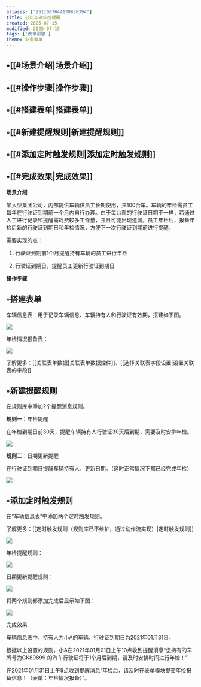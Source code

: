 ```yaml
---
aliases: ["2511007644130830394"]
title: 公司车辆年检提醒
created: 2025-07-15
modified: 2025-07-15
tags: ['表单引擎']
theme: 业务表单
---
```


## •[[#场景介绍|场景介绍]]

## •[[#操作步骤|操作步骤]]

## ◦[[#搭建表单|搭建表单]]

## ◦[[#新建提醒规则|新建提醒规则]]

## ◦[[#添加定时触发规则|添加定时触发规则]]

## •[[#完成效果|完成效果]]

**场景介绍**

某大型集团公司，内部提供车辆供员工长期使用，共100台车。车辆的年检需员工每年在行驶证到期前一个月内自行办理。由于每台车的行驶证日期不一样，若通过人工进行记录和提醒需耗费较多工作量，并且可能出现遗漏。员工年检后，报备年检后新的行驶证到期日和年检情况，方便下一次行驶证到期前进行提醒。

需要实现的点：

1. 行驶证到期前1个月提醒持有车辆的员工进行年检

2. 行驶证到期日，提醒员工更新行驶证到期日

**操作步骤**

## ◦搭建表单

车辆信息表：用于记录车辆信息、车辆持有人和行驶证有效期，搭建如下图。

![](https://myhelpdoc.oss-cn-heyuan.aliyuncs.com/mdimages/4c3fd7b4a66e26f08ab5b483142a9e6d.jpg)

年检情况报备表：

![](https://myhelpdoc.oss-cn-heyuan.aliyuncs.com/mdimages/a48bc2ac268eb18e53c5001fb6f2d4da.jpg)

了解更多：[[关联表单数据|‍关联表单数据控件]]、[[选择关联表字段设置|设置关联表的字段]]

## ◦新建提醒规则

在规则库中添加2个提醒消息规则。

**规则一**：年检提醒

在年检到期日前30天，提醒车辆持有人行驶证30天后到期，需要及时安排年检。

![](https://myhelpdoc.oss-cn-heyuan.aliyuncs.com/mdimages/7ea7b57e6fb8ace231d3ff59cff4adac.jpg)

**规则二**：日期更新提醒

在行驶证到期日提醒车辆持有人，更新日期。（这时正常情况下都已经完成年检）

![](https://myhelpdoc.oss-cn-heyuan.aliyuncs.com/mdimages/b1160c1236ea2ad149b5ba85de634e8d.jpg)

## ◦添加定时触发规则

在“车辆信息表”中添加两个定时触发规则。

了解更多：[[定时触发规则（规则库已不维护，通过动作流实现）|‍定时触发规则]]

![](https://myhelpdoc.oss-cn-heyuan.aliyuncs.com/mdimages/e02ac028d9c9abb1a22935e13eb98b24.jpg)

年检提醒规则：

![](https://myhelpdoc.oss-cn-heyuan.aliyuncs.com/mdimages/c9b50b589160d57e3efb4b30afb28cf4.jpg)

日期更新提醒规则：

![](https://myhelpdoc.oss-cn-heyuan.aliyuncs.com/mdimages/ae9cc03e834cc34f3f2b70ce950e4a8c.jpg)

将两个规则都添加完成后显示如下图：

![](https://myhelpdoc.oss-cn-heyuan.aliyuncs.com/mdimages/ec76fea5ef894d106d981b2f6b4b7d08.jpg)

完成效果

车辆信息表中，持有人为小A的车辆，行驶证到期日为2021年01月31日。

根据以上设置的规则，小A在2021年01月01日上午10点收到提醒消息“您持有的车牌号为GK89899 的汽车行驶证将于1个月后到期，请及时安排时间进行年检！”

在2021年01月31日上午9点收到提醒消息“年检后，请及时在表单模块提交年检报备信息！（表单：年检情况报备）”。


